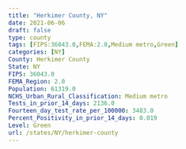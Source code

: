 ```yaml
---
title: "Herkimer County, NY"
date: 2021-06-06
draft: false
type: county
tags: [FIPS:36043.0,FEMA:2.0,Medium metro,Green]
categories: [NY]
County: Herkimer County
State: NY
FIPS: 36043.0
FEMA_Region: 2.0
Population: 61319.0
NCHS_Urban_Rural_Classification: Medium metro
Tests_in_prior_14_days: 2136.0
Fourteen_day_test_rate_per_100000: 3483.0
Percent_Positivity_in_prior_14_days: 0.019
Level: Green
url: /states/NY/herkimer-county
---
```



